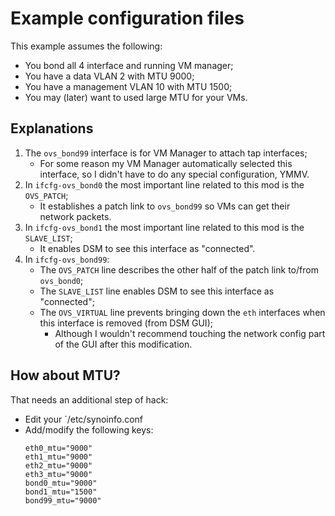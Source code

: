 # Example configuration files
This example assumes the following:
- You bond all 4 interface and running VM manager;
- You have a data VLAN 2 with MTU 9000;
- You have a management VLAN 10 with MTU 1500;
- You may (later) want to used large MTU for your VMs.

## Explanations
1. The `ovs_bond99` interface is for VM Manager to attach tap interfaces;
	- For some reason my VM Manager automatically selected this interface, so I didn't have to do any special configuration, YMMV.
2. In `ifcfg-ovs_bond0` the most important line related to this mod is the `OVS_PATCH`;
	- It establishes a patch link to `ovs_bond99` so VMs can get their network packets.
3. In `ifcfg-ovs_bond1` the most important line related to this mod is the `SLAVE_LIST`;
	- It enables DSM to see this interface as "connected".
4. In `ifcfg-ovs_bond99`:
	- The `OVS_PATCH` line describes the other half of the patch link to/from `ovs_bond0`;
	- The `SLAVE_LIST` line enables DSM to see this interface as "connected";
	- The `OVS_VIRTUAL` line prevents bringing down the `eth` interfaces when this interface is removed (from DSM GUI);
		- Although I wouldn't recommend touching the network config part of the GUI after this modification.

## How about MTU?
That needs an additional step of hack:
- Edit your `/etc/synoinfo.conf
- Add/modify the following keys:
	```
	eth0_mtu="9000"
	eth1_mtu="9000"
	eth2_mtu="9000"
	eth3_mtu="9000"
	bond0_mtu="9000"
	bond1_mtu="1500"
	bond99_mtu="9000"
	```
